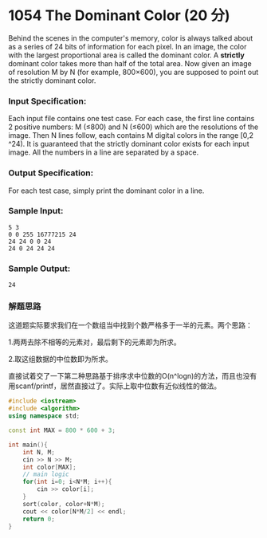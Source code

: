 
# 1054  The Dominant Color  (20  分)

Behind the scenes in the computer's memory, color is always talked about as a series of 24 bits of information for each pixel. In an image, the color with the largest proportional area is called the dominant color. A  **strictly**  dominant color takes more than half of the total area. Now given an image of resolution  M  by  N  (for example,  800×600), you are supposed to point out the strictly dominant color.

### Input Specification:

Each input file contains one test case. For each case, the first line contains 2 positive numbers:  M  (≤800) and  N  (≤600) which are the resolutions of the image. Then  N  lines follow, each contains  M  digital colors in the range [0,2​^24​​). It is guaranteed that the strictly dominant color exists for each input image. All the numbers in a line are separated by a space.

### Output Specification:

For each test case, simply print the dominant color in a line.

### Sample Input:

```
5 3
0 0 255 16777215 24
24 24 0 0 24
24 0 24 24 24

```

### Sample Output:

```
24
```

### 解题思路

这道题实际要求我们在一个数组当中找到个数严格多于一半的元素。两个思路：

1.两两去除不相等的元素对，最后剩下的元素即为所求。

2.取这组数据的中位数即为所求。

直接试着交了一下第二种思路基于排序求中位数的O(n^logn)的方法，而且也没有用scanf/printf，居然直接过了。实际上取中位数有近似线性的做法。

```cpp
#include <iostream>
#include <algorithm>
using namespace std;

const int MAX = 800 * 600 + 3;

int main(){
    int N, M;
    cin >> N >> M;
    int color[MAX];
    // main logic
    for(int i=0; i<N*M; i++){
        cin >> color[i];
    }
    sort(color, color+N*M);
    cout << color[N*M/2] << endl;
    return 0; 
}
```
